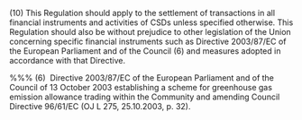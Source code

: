 (10) This Regulation should apply to the settlement of transactions in all financial instruments and activities of CSDs unless specified otherwise. This Regulation should also be without prejudice to other legislation of the Union concerning specific financial instruments such as Directive 2003/87/EC of the European Parliament and of the Council (6) and measures adopted in accordance with that Directive.

%%% (6)  Directive 2003/87/EC of the European Parliament and of the Council of 13 October 2003 establishing a scheme for greenhouse gas emission allowance trading within the Community and amending Council Directive 96/61/EC (OJ L 275, 25.10.2003, p. 32).